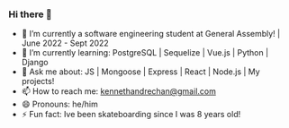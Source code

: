 ### Hi there 👋

- 🔭 I’m currently a software engineering student at General Assembly! | June 2022 - Sept 2022 
- 🌱 I’m currently learning: PostgreSQL | Sequelize | Vue.js | Python | Django
- 💬 Ask me about: JS | Mongoose | Express | React | Node.js | My projects!
- 📫 How to reach me: kennethandrechan@gmail.com
- 😄 Pronouns: he/him
- ⚡ Fun fact: Ive been skateboarding since I was 8 years old! 

